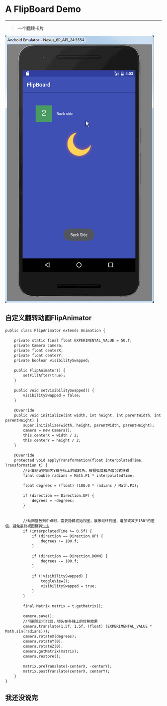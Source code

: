 # A FlipBoard Demo

---

>**一个翻转卡片**

![GIF](https://raw.githubusercontent.com/WaylanPunch/FlipBoard/master/demo_03.gif)

## 自定义翻转动画FlipAnimator

	public class FlipAnimator extends Animation {

        private static final float EXPERIMENTAL_VALUE = 50.f;
        private Camera camera;
        private float centerX;
        private float centerY;
        private boolean visibilitySwapped;

        public FlipAnimator() {
            setFillAfter(true);
        }

        public void setVisibilitySwapped() {
            visibilitySwapped = false;
        }

        @Override
        public void initialize(int width, int height, int parentWidth, int parentHeight) {
            super.initialize(width, height, parentWidth, parentHeight);
            camera = new Camera();
            this.centerX = width / 2;
            this.centerY = height / 2;
        }

        @Override
        protected void applyTransformation(float interpolatedTime, Transformation t) {
            //计算给定时间内Y轴坐标上的偏转角，根据弧度和角度公式获得
            final double radians = Math.PI * interpolatedTime;

            float degrees = (float) (180.0 * radians / Math.PI);

            if (direction == Direction.UP) {
                degrees = -degrees;
            }


            //动画播放到中点时，需要隐藏初始视图，展示最终视图，增加或减少180°的差值，避免最终视图翻转过去
            if (interpolatedTime >= 0.5f) {
                if (direction == Direction.UP) {
                    degrees += 180.f;
                }

                if (direction == Direction.DOWN) {
                    degrees -= 180.f;
                }

                if (!visibilitySwapped) {
                    toggleView();
                    visibilitySwapped = true;
                }
            }

            final Matrix matrix = t.getMatrix();

            camera.save();
            //可删除此行代码，镜头在各轴上的位移效果
            camera.translate(1.5f, 1.5f, (float) (EXPERIMENTAL_VALUE * Math.sin(radians)));
            camera.rotateX(degrees);
            camera.rotateY(0);
            camera.rotateZ(0);
            camera.getMatrix(matrix);
            camera.restore();

            matrix.preTranslate(-centerX, -centerY);
            matrix.postTranslate(centerX, centerY);
        }
    }


## 我还没说完